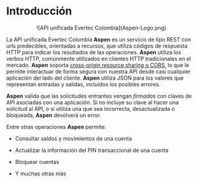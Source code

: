 
# Introducción

<center>
![API unificada Evertec Colombia](Aspen-Logo.png)
</center>
  
La API unificada Evertec Colombia **Aspen** es un servicio de tipo REST con urls predecibles, orientadas a recursos, que utiliza códigos de respuesta HTTP para indicar los resultados de las operaciones. **Aspen** utiliza los verbos HTTP, comúnmente utilizados en clientes HTTP tradicionales en el mercado. **Aspen** soporta [cross-origin resource sharing o CORS](https://en.wikipedia.org/wiki/Cross-origin_resource_sharing), lo que le permite interactuar de forma segura con nuestra API desde casi cualquier aplicación del lado del cliente. **Aspen** utiliza JSON para los valores que representan entradas y salidas, incluidos los posibles errores.

**Aspen** valida que las solicitudes entrantes vengan _firmadas_ con claves de API asociadas con una aplicación. Si no incluye su clave al hacer una solicitud al API, o si utiliza una que sea incorrecta,  desactualizada o bloqueada, **Aspen** devolverá un error.

Entre otras operaciones **Aspen** permite:

- Consultar saldos y movimientos de una cuenta

- Actualizar la información del PIN transaccional de una cuenta

- Bloquear cuentas

- Y muchas otras más
